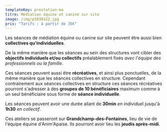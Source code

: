 ```yaml
---
templateKey: prestation-ma
titre: Médiation équine et canine sur site
image: /img/p1030122.jpg
prix: "Tarifs : à partir de 35€"
---
```

Les séances de médiation équine ou canine sur site peuvent être aussi bien **collectives qu'individuelles**.

De la même manière que les séances au sein des structures vont cibler des **objectifs individuels et/ou collectifs** préalablement fixés *avec l'équipe des professionnels ou la famille*.

Ces séances peuvent aussi être **récréatives**, et ainsi plus ponctuelles, de la même manière que les séances collectives en structure. Cependant contrairement aux séances collectives en structure ces séances récréatives pourront s'adresser à des **groupes de 10 bénéficiaires** maximum comme à un seul bénéficiaire sous forme de **séance individuelle**.

Les séances peuvent avoir une durée allant de **30min** *en individue*l jusqu'à **1h30** *en collectif*.

Ces ateliers se passeront sur **Grandchamp-des-Fontaines**, lieu de vie de l'équipe équine d'Anim'Apaise. Ils pourront avoir lieu les **jeudis après-midi**.